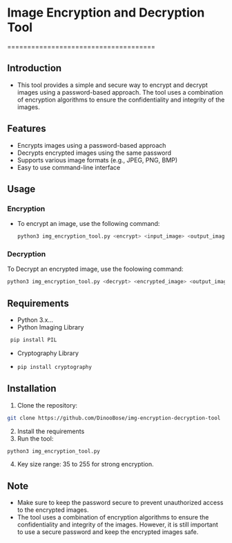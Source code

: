 # Image Encryption and Decryption Tool
=====================================
## Introduction
- This tool provides a simple and secure way to encrypt and decrypt images using a password-based approach. The tool uses a combination of encryption algorithms to ensure the confidentiality and integrity of the images.
## Features
- Encrypts images using a password-based approach
- Decrypts encrypted images using the same password
- Supports various image formats (e.g., JPEG, PNG, BMP)
- Easy to use command-line interface
## Usage
### Encryption
- To encrypt an image, use the following command:
  ```bash
  python3 img_encryption_tool.py <encrypt> <input_image> <output_image> <key>
  ```
### Decryption
To Decrypt an encrypted image, use the foolowing command:
 ```bash
python3 img_encryption_tool.py <decrypt> <encrypted_image> <output_image> <key>
```
## Requirements
- Python 3.x...
- Python Imaging Library
```bash
 pip install PIL
```
- Cryptography Library
- ```bash
  pip install cryptography
  ```
## Installation
1. Clone the repository:
 ```bash
git clone https://github.com/DinooBose/img-encryption-decryption-tool
```
2. Install the requirements
3. Run the tool:
```bash
python3 img_encryption_tool.py
```
4. Key size range: 35 to 255 for strong encryption.
   
## Note
- Make sure to keep the password secure to prevent unauthorized access to the encrypted images.
- The tool uses a combination of encryption algorithms to ensure the confidentiality and integrity of the images. However, it is still important to use a secure password and keep the encrypted images safe.
